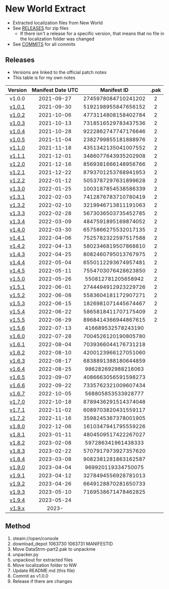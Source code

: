 # New World Extract

+ Extracted localization files from New World
+ See [RELEASES](https://github.com/VMPYRC/NW/releases) for zip files
  + If there isn't a release for a specific version, that means that no file in the localization folder was changed
+ See [COMMITS](https://github.com/VMPYRC/NW/commits/main) for all commits

## Releases

+ Versions are linked to the official patch notes
+ This table is for my own notes

|                                              Version                                               | Manifest Date UTC |     Manifest ID     | .pak  |
| :------------------------------------------------------------------------------------------------: | :---------------: | :-----------------: | :---: |
|                                               v1.0.0                                               |    2021-09-27     | 2745978084710241202 |   2   |
|                [v1.0.1](https://www.newworld.com/en-us/news/articles/update-1-0-1)                 |    2021-09-30     | 5192198955847656152 |   2   |
|                [v1.0.2](https://www.newworld.com/en-us/news/articles/update-1-0-2)                 |    2021-10-06     | 4773114808158402784 |   2   |
|           [v1.0.3](https://www.newworld.com/en-us/news/articles/server-transfer-details)           |    2021-10-13     | 7318516529783437536 |   2   |
|           [v1.0.4](https://www.newworld.com/en-us/news/articles/new-world-update-1-0-4)            |    2021-10-28     | 9222862747747176646 |   2   |
|           [v1.0.5](https://www.newworld.com/en-us/news/articles/new-world-update-1-0-5)            |    2021-11-04     | 2382799855181888976 |   2   |
|                [v1.1.0](https://www.newworld.com/en-us/game/releases/into-the-void)                |    2021-11-18     | 4351342135041007552 |   2   |
|           [v1.1.1](https://www.newworld.com/en-us/news/articles/new-world-update-1-1-1)            |    2021-12-01     | 3486077643935202908 |   2   |
| [v1.2.0](https://www.newworld.com/en-us/news/articles/winter-convergence-festival-december-update) |    2021-12-16     | 8569381666148956766 |   2   |
|           [v1.2.1](https://www.newworld.com/en-us/news/articles/new-world-update-1-2-1)            |    2021-12-22     | 8793701253768941953 |   2   |
|           [v1.2.2](https://www.newworld.com/en-us/news/articles/new-world-update-1-2-2)            |    2022-01-12     | 5053787297631899628 |   2   |
|           [v1.3.0](https://www.newworld.com/en-us/game/releases/january-update-mutators)           |    2022-01-25     | 1003187854538586339 |   2   |
|           [v1.3.1](https://www.newworld.com/en-us/news/articles/new-world-update-1-3-1)            |    2022-02-03     | 7412876783710780419 |   2   |
|           [v1.3.2](https://www.newworld.com/en-us/news/articles/new-world-update-1-3-2)            |    2022-02-10     | 3219946713811191063 |   2   |
|       [v1.3.3](https://www.newworld.com/en-us/news/articles/new-world-february-2022-update)        |    2022-02-28     | 5673036503735452785 |   2   |
|           [v1.3.4](https://www.newworld.com/en-us/news/articles/new-world-update-1-3-4)            |    2022-03-09     | 4847591895169874052 |   2   |
|        [v1.4.0](https://www.newworld.com/en-us/game/releases/march-update-heart-of-madness)        |    2022-03-30     | 6575866275532017135 |   2   |
|           [v1.4.1](https://www.newworld.com/en-us/news/articles/new-world-update-1-4-1)            |    2022-04-06     | 7525782322597517588 |   2   |
|           [v1.4.2](https://www.newworld.com/en-us/news/articles/new-world-update-1-4-2)            |    2022-04-13     | 5802346819507868810 |   2   |
|      [v1.4.3](https://www.newworld.com/en-us/news/articles/april-2022-bug-and-balance-update)      |    2022-04-25     | 8082460795013767975 |   2   |
|           [v1.4.4](https://www.newworld.com/en-us/news/articles/new-world-update-1-4-4)            |    2022-05-04     | 6550112293674957481 |   2   |
|           [v1.4.5](https://www.newworld.com/en-us/news/articles/new-world-update-1-4-5)            |    2022-05-11     | 7554703076428623850 |   2   |
|              [v1.5.0](https://www.newworld.com/en-us/game/releases/may-update-arenas)              |    2022-05-26     | 550812781205658942  |   2   |
|           [v1.5.1](https://www.newworld.com/en-us/news/articles/new-world-update-1-5-1)            |    2022-06-01     | 2744494912923229726 |   2   |
|           [v1.5.2](https://www.newworld.com/en-us/news/articles/new-world-update-1-5-2)            |    2022-06-08     | 5583604181172907271 |   2   |
|           [v1.5.3](https://www.newworld.com/en-us/news/articles/new-world-update-1-5-3)            |    2022-06-15     | 1826981071445674467 |   2   |
|           [v1.5.4](https://www.newworld.com/en-us/news/articles/new-world-update-1-5-4)            |    2022-06-22     | 5865818411707175409 |   2   |
|           [v1.5.5](https://www.newworld.com/en-us/news/articles/new-world-update-1-5-5)            |    2022-06-29     | 8968414366944867615 |   2   |
|           [v1.5.6](https://www.newworld.com/en-us/news/articles/new-world-update-1-5-6)            |    2022-07-13     | 416689532578243190  |       |
|          [v1.6.0](https://www.newworld.com/en-us/game/releases/summer-medleyfaire-update)          |    2022-07-28     | 7004526120190805780 |       |
|           [v1.6.1](https://www.newworld.com/en-us/news/articles/new-world-update-1-6-1)            |    2022-08-04     | 7039366044176731218 |       |
|           [v1.6.2](https://www.newworld.com/en-us/news/articles/new-world-update-1-6-2)            |    2022-08-10     | 4200123966127051060 |       |
|           [v1.6.3](https://www.newworld.com/en-us/news/articles/new-world-update-1-6-3)            |    2022-08-17     | 6838891388180644859 |       |
|           [v1.6.4](https://www.newworld.com/en-us/news/articles/new-world-update-1-6-4)            |    2022-08-25     | 986282692988216063  |       |
|           [v1.6.5](https://www.newworld.com/en-us/news/articles/new-world-update-1-6-5)            |    2022-09-07     | 4086663056591598273 |       |
|           [v1.6.6](https://www.newworld.com/en-us/news/articles/new-world-update-1-6-6)            |    2022-09-22     | 7335762321009607434 |       |
|           [v1.6.7](https://www.newworld.com/en-us/news/articles/new-world-update-1-6-7)            |    2022-10-05     | 568805853533928777  |       |
|           [v1.7.0](https://www.newworld.com/en-us/game/releases/brimstone-sands-release)           |    2022-10-18     | 8789436291514374048 |       |
|           [v1.7.1](https://www.newworld.com/en-us/news/articles/new-world-update-1-7-1)            |    2022-11-02     | 6089703820431559117 |       |
|           [v1.7.2](https://www.newworld.com/en-us/news/articles/new-world-update-1-7-2)            |    2022-11-16     | 3598245367378001905 |       |
|   [v1.8.0](https://www.newworld.com/en-us/game/releases/december-update-winter-convergence-2022)   |    2022-12-06     | 1610347941795559226 |       |
|           [v1.8.1](https://www.newworld.com/en-us/news/articles/new-world-update-1-8-1)            |    2023-01-11     | 4804509517422267027 |       |
|           [v1.8.2](https://www.newworld.com/en-us/news/articles/new-world-update-1-8-2)            |    2023-02-08     | 597286341961438333  |       |
|           [v1.8.3](https://www.newworld.com/en-us/news/articles/new-world-update-1-8-3)            |    2023-02-22     | 5707917973927357620 |       |
|           [v1.8.4](https://www.newworld.com/en-us/news/articles/new-world-update-1-8-4)            |    2023-03-08     | 9082381281863162587 |       |
|       [v1.9.0](https://www.newworld.com/en-us/game/releases/season-one-fellowship-and-fire)        |    2023-04-04     | 969920119334750075  |       |
|           [v1.9.1](https://www.newworld.com/en-us/news/articles/new-world-update-1-9-1)            |    2023-04-12     | 3278494556928781013 |       |
|           [v1.9.2](https://www.newworld.com/en-us/news/articles/new-world-update-1-9-2)            |    2023-04-26     | 6649128870281650733 |       |
|           [v1.9.3](https://www.newworld.com/en-us/news/articles/new-world-update-1-9-3)            |    2023-05-10     | 7169538671478462825 |       |
|           [v1.9.4](https://www.newworld.com/en-us/news/articles/new-world-update-1-9-4)            |    2023-05-24     |                     |       |
|                                             [v1.9.x]()                                             |       2023-       |                     |       |

## Method

1. steam://open/console
2. download_depot 1063730 1063731 MANIFESTID
3. Move DataStrm-part2.pak to unpackme
4. unpacker.py
5. unpackout for extracted files
6. Move localization folder to NW
7. Update README.md (this file)
8. Commit as v1.0.0
9. Release if there are changes

